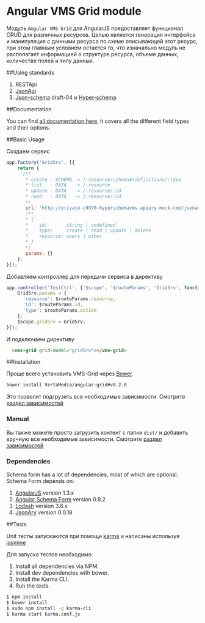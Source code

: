 Angular VMS Grid module
=======================

Модуль `Angular VMS Grid` для AngularJS предоставляет функционал CRUD для различных ресурсов. Целью является генерация
интерфейса и манипуляция с данными ресурса по схеме описывающей этот ресурс, при этом главным условием остается то, что 
изначально модуль не располагает информацией о структуре ресурса, объеме данных, количестве полей и типу данных.

##Using standards

 1. RESTApi
 2. [JsonApi](http://jsonapi.org)
 3. [Json-schema](https://tools.ietf.org/html/draft-zyp-json-schema-04) draft-04 и [Hyper-schema](https://tools.ietf.org/html/draft-luff-json-hyper-schema-00)

##Documentation

You can find [all documentation here](docs/index.md), it covers all the different field types
and their options.

##Basic Usage

Создаем сервис 

```javascript
app.factory('GridSrv', [{
    return {
      /**
       * create - SCHEMA -> /:resource/schema#/definitions/:type
       * list   - DATA   -> /:resource
       * update - DATA   -> /:resource/:id
       * read   - DATA   -> /:resource/:id
       */
       url: 'http://private-c9370-hyperschemavms.apiary-mock.com/jsonary',
       /**
       * {
       *    id:       string | undefined 
       *    type:     create | read | update | delete
       *    resource: users | other
       * }
       */
       params: {}
    };
}]);
```

Добавляем контроллер для передачи сервиса в директиву 

```javascript
app.controller('TestCtrl', ['$scope', '$routeParams', 'GridSrv', function($scope, $routeParams, GridSrv) {
    GridSrv.params = {
      'resource': $routeParams.resource,
      'id': $routeParams.id,
      'type': $routeParams.action
    };
    $scope.gridSrv = GridSrv;
}]);
```

И подключаем директиву

```html
  <vms-grid grid-model="gridSrv"></vms-grid>
```

##Installation

Проще всего установить VMS-Grid через [Bower](http://bower.io/).

```bash
bower install VertaMedia/angular-grid#v0.2.0
```

Это позволит подгрузить все необходимые зависимости. Смотрите [раздел зависимостей](#dependencies)

### Manual

Вы также можете просто загрузить контент с папки `dist/` и добавить вручную все необходимые зависимости.
Смотрите [раздел зависимостей](#dependencies)

### Dependencies

Schema form has a lot of dependencies, most of which are optional. Schema Form depends on:

 1. [AngularJS](https://github.com/angular/angular.js) version 1.3.x
 2. [Angular Schema Form](https://github.com/Textalk/angular-schema-form) version 0.8.2
 3. [Lodash](https://lodash.com) version 3.6.x
 4. [JsonAry](https://github.com/jsonary-js/jsonary-release) version 0.0.18

##Tests

Unit тесты запускаются при помощи [karma](http://karma-runner.github.io) и написаны используя
[jasmine](http://jasmine.github.io/)

Для запуска тестов необходимо:

1. Install all dependencies via NPM.
2. Install dev dependencies with bower.
3. Install the Karma CLI.
4. Run the tests.

```bash
$ npm install
$ bower install
$ sudo npm install -g karma-cli
$ karma start karma.conf.js
```